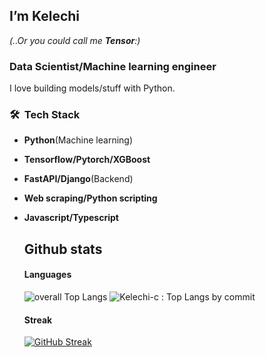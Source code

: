## I’m Kelechi 
*(..Or you could call me **Tensor**:)*

### Data Scientist/Machine learning engineer

I love building models/stuff with Python.

### 🛠 &nbsp;Tech Stack
* **Python**(Machine learning)
* **Tensorflow/Pytorch/XGBoost**
* **FastAPI/Django**(Backend)
* **Web scraping/Python scripting**
* **Javascript/Typescript**


  <div>
    <h2 align="left"> Github stats </h2>
    <h4 align="left"> Languages </h4>
          <img src="https://github-readme-stats.vercel.app/api/top-langs/?username=kelechi-c&langs_count=5&theme=dark&layout=compact&hide_border=false"
          alt="overall Top Langs " />
         <img src="https://github-profile-summary-cards.vercel.app/api/cards/most-commit-language?username=kelechi-c&theme=dark&layout=compact&hide_border=false"
          alt="Kelechi-c : Top Langs by commit" />
    <h4 align="left"> Streak </h4>
      <a href="https://git.io/streak-stats"><img src="https://github-readme-streak-stats.herokuapp.com?user=kelechi-c&theme=highcontrast&border_radius=4.6" alt="GitHub Streak" /></a>
</div>



<!---
kelechi-c/kelechi-c is a ✨ special ✨ repository because its `README.md` (this file) appears on your GitHub profile.
You can click the Preview link to take a look at your changes.
--->
